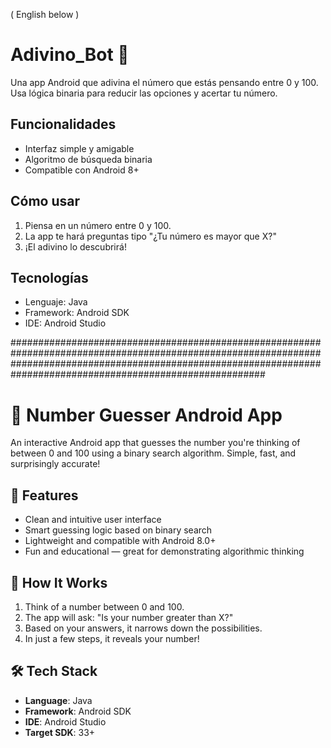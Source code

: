 ( English below )

# Adivino_Bot 🎯

Una app Android que adivina el número que estás pensando entre 0 y 100. Usa lógica binaria para reducir las opciones y acertar tu número.

## Funcionalidades
- Interfaz simple y amigable
- Algoritmo de búsqueda binaria
- Compatible con Android 8+

## Cómo usar
1. Piensa en un número entre 0 y 100.
2. La app te hará preguntas tipo "¿Tu número es mayor que X?"
3. ¡El adivino lo descubrirá!

## Tecnologías
- Lenguaje: Java
- Framework: Android SDK
- IDE: Android Studio

######################################################################################################################################################################################################################

# 🎯 Number Guesser Android App

An interactive Android app that guesses the number you're thinking of between 0 and 100 using a binary search algorithm. Simple, fast, and surprisingly accurate!

## 📱 Features

- Clean and intuitive user interface
- Smart guessing logic based on binary search
- Lightweight and compatible with Android 8.0+
- Fun and educational — great for demonstrating algorithmic thinking

## 🚀 How It Works

1. Think of a number between 0 and 100.
2. The app will ask: "Is your number greater than X?"
3. Based on your answers, it narrows down the possibilities.
4. In just a few steps, it reveals your number!

## 🛠 Tech Stack

- **Language**: Java 
- **Framework**: Android SDK
- **IDE**: Android Studio
- **Target SDK**: 33+
